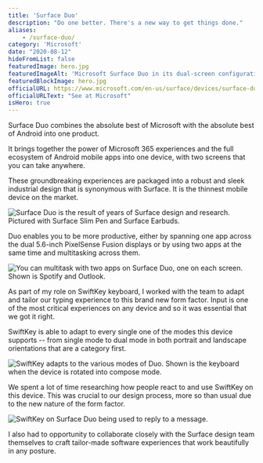 ```yaml
---
title: 'Surface Duo'
description: "Do one better. There's a new way to get things done."
aliases: 
    - /surface-duo/
category: 'Microsoft'
date: "2020-08-12"
hideFromList: false
featuredImage: hero.jpg
featuredImageAlt: 'Microsoft Surface Duo in its dual-screen configuration showing the home screen.'
featuredBlockImage: hero.jpg
officialURL: https://www.microsoft.com/en-us/surface/devices/surface-duo
officialURLText: "See at Microsoft"
isHero: true
---
```


Surface Duo combines the absolute best of Microsoft with the absolute best of Android into one product.

It brings together the power of Microsoft 365 experiences and the full ecosystem of Android mobile apps into one device, with two screens that you can take anywhere.

These groundbreaking experiences are packaged into a robust and sleek industrial design that is synonymous with Surface. It is the thinnest mobile device on the market.

![Surface Duo is the result of years of Surface design and research. Pictured with Surface Slim Pen and Surface Earbuds.](/images/surface-duo/duo-id.jpg)

Duo enables you to be more productive, either by spanning one app across the dual 5.6-inch PixelSense Fusion displays or by using two apps at the same time and multitasking across them.

![You can multitask with two apps on Surface Duo, one on each screen. Shown is Spotify and Outlook.](/images/surface-duo/duo-spotify-outlook.jpg)

As part of my role on SwiftKey keyboard, I worked with the team to adapt and tailor our typing experience to this brand new form factor. Input is one of the most critical experiences on any device and so it was essential that we got it right.

SwiftKey is able to adapt to every single one of the modes this device supports -- from single mode to dual mode in both portrait and landscape orientations that are a category first.

![SwiftKey adapts to the various modes of Duo. Shown is the keyboard when the device is rotated into compose mode.](/images/surface-duo/duo-swiftkey.jpg)

We spent a lot of time researching how people react to and use SwiftKey on this device. This was crucial to our design process, more so than usual due to the new nature of the form factor.

![SwiftKey on Surface Duo being used to reply to a message.](/images/surface-duo/duo-swiftkey-dp.jpg)

I also had to opportunity to collaborate closely with the Surface design team themselves to craft tailor-made software experiences that work beautifully in any posture.
